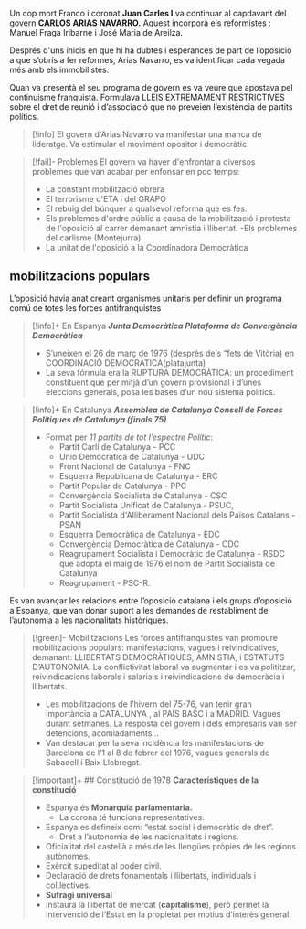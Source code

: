 Un cop mort Franco i coronat **Juan Carles I** va continuar al capdavant del govern **CARLOS ARIAS NAVARRO.** 
Aquest incorporà els reformistes : Manuel Fraga Iribarne i José Maria de Areilza. 

Després d'uns inicis en que hi ha dubtes i esperances de part de l’oposició a que s’obrís a fer reformes, Arias Navarro, es va identificar cada vegada més amb els immobilistes. 

Quan va presentà el seu programa de govern es va veure que apostava pel continuisme franquista. Formulava LLEIS EXTREMAMENT RESTRICTIVES sobre el dret de reunió i d’associació que no preveien l’existència de partits polítics.

>[!info] 
>El govern d'Arias Navarro va manifestar una manca de lideratge. Va estimular el moviment opositor i democràtic.

> [!fail]- Problemes
> El govern va haver d'enfrontar a diversos problemes que van acabar per enfonsar en poc temps:
> - La constant mobilització obrera 
> - El terrorisme d'ETA i del GRAPO 
> - El rebuig del búnquer a qualsevol reforma que es fes.
> - Els problemes d'ordre públic a causa de la mobilització i protesta de l'oposició al carrer demanant amnistia i llibertat. -Els problemes del carlisme (Montejurra)
> - La unitat de l'oposició a la Coordinadora Democràtica

## mobilitzacions populars

L’oposició havia anat creant organismes unitaris per definir un programa comú de totes les forces antifranquistes

>[!info]+ En Espanya
>***Junta Democràtica Plataforma de Convergència Democràtica***
>- S’uneixen el 26 de març de 1976 (desprès dels “fets de Vitòria) en COORDINACIÓ DEMOCRÀTICA(platajunta) 
>- La seva fórmula era la RUPTURA DEMOCRÀTICA: un procediment constituent que per mitjà d’un govern provisional i d’unes eleccions generals, posa les bases d’un nou sistema polítics.

>[!info]+ En Catalunya
>***Assemblea de Catalunya Consell de Forces Polítiques de Catalunya (finals 75)***
>- Format per *11 partits de tot l’espectre Polític*: 
>	- Partit Carlí de Catalunya - PCC 
>	- Unió Democràtica de Catalunya - UDC 
>	- Front Nacional de Catalunya - FNC 
>	- Esquerra Republicana de Catalunya - ERC 
>	- Partit Popular de Catalunya - PPC 
>	- Convergència Socialista de Catalunya - CSC 
>	- Partit Socialista Unificat de Catalunya - PSUC, 
>	- Partit Socialista d'Alliberament Nacional dels Països Catalans - PSAN 
>	- Esquerra Democràtica de Catalunya - EDC
>	- Convergència Democràtica de Catalunya - CDC 
>	- Reagrupament Socialista i Democràtic de Catalunya - RSDC que adopta el maig de 1976 el nom de Partit Socialista de Catalunya
>	- Reagrupament - PSC-R.

Es van avançar les relacions entre l’oposició catalana i els grups d’oposició a Espanya, que van donar suport a les demandes de restabliment de l’autonomia a les nacionalitats històriques.

> [!green]- Mobilitzacions 
> Les forces antifranquistes van promoure mobilitzacions populars: manifestacions, vagues i reivindicatives, demanant: LLIBERTATS DEMOCRÀTIQUES, AMNISTIA, i ESTATUTS D’AUTONOMIA.
> La conflictivitat laboral va augmentar i es va polititzar, reivindicacions laborals i salarials i reivindicacions de democràcia i llibertats. 
> - Les mobilitzacions de l’hivern del 75-76, van tenir gran importància a CATALUNYA , al PAÍS BASC i a MADRID. Vagues durant setmanes. La resposta del govern i dels empresaris van ser detencions, acomiadaments... 
> - Van destacar per la seva incidència les manifestacions de Barcelona de l’1 al 8 de febrer del 1976, vagues generals de Sabadell i Baix Llobregat.

> [!important]+ ## Constitució de 1978
> **Característiques de la constitució**
> - Espanya és **Monarquia parlamentaria.** 
> 	- La corona té funcions representatives.
> - Espanya es defineix com: “estat social i democràtic de dret”. 
> 	- Dret a l’autonomia de les nacionalitats i regions. 
> - Oficialitat del castellà a més de les llengües pròpies de les regions autònomes. 
> - Exèrcit supeditat al poder civil. 
> - Declaració de drets fonamentals i llibertats, individuals i col.lectives. 
> - **Sufragi universal** 
> - Instaura la llibertat de mercat (**capitalisme**), però permet la intervenció de l’Estat en la propietat per motius d’interès general.

